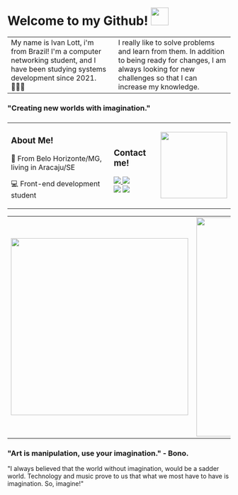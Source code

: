 <h1> Welcome to my Github! 
    <img src="https://media.giphy.com/media/Q7SKqn3G97xpmfSOvG/giphy.gif" width="40px" margin-left="50px">
</h1>

<table>

<tr>
    <td>
        My name is Ivan Lott, i'm from Brazil! I'm a computer networking student, and I have been studying systems development since 2021. 👩🏻‍💻
    </td>
    <td>
        I really like to solve problems and learn from them. In addition to being ready for changes, I am always looking for new challenges so that I can increase my knowledge.
    </td>
    
</tr>
</table>

<h3><b>"Creating new worlds with imagination."</b><h3>
<table>
    <tr>
        <td>
            <h3>About Me!</h3>
            <p>🚩 From Belo Horizonte/MG, living in Aracaju/SE</p>
            <p>💻 Front-end development student</p>
        </td>
        <td>
            <h3>Contact me!</h3>
            <a href="https://www.instagram.com/ilott__/" target ="_blank"><img src="https://img.shields.io/badge/Instagram-E4405F?style=for-the-badge&logo=instagram&logoColor=white" target ="_blank"></a><a href="https://www.linkedin.com/in/ivan-lott-854497211/" target="_blank"> <img src="https://img.shields.io/badge/LinkedIn-0077B5?style=for-the-badge&logo=linkedin&logoColor=white" target="_blank"></a></br>
            <a href="https://twitter.com/_iLott" target="_blank"> <img src="https://img.shields.io/badge/Twitter-1DA1F2?style=for-the-badge&logo=twitter&logoColor=white" target="_blank"></a>
    <a href="https://www.facebook.com/ilott15" target="_blank"> <img src="https://img.shields.io/badge/Facebook-1877F2?style=for-the-badge&logo=facebook&logoColor=white" target="_blank"></a>
        </td>
        <td>
            <img src="https://media.giphy.com/media/bGgsc5mWoryfgKBx1u/giphy.gif" width="150px"
        </td>
    </tr>
</table>
<center>
<table>
    <tr>
        <td><img width="400px" align="left" src="https://github-readme-stats.vercel.app/api/top-langs/?username=iLott15&hide=html&layout=compact&theme=buefy" /></td>
        <td><img width="495px" align="left" src="https://github-readme-stats.vercel.app/api?username=iLott15&theme=buefy"/></td>
    </tr>   
</table>
</center>  


<h3> "Art is manipulation, use your imagination." - Bono.</h3>

<p> "I always believed that the world without imagination, would be a sadder world.
Technology and music prove to us that what we most have to have is imagination. So, imagine!" </p>
